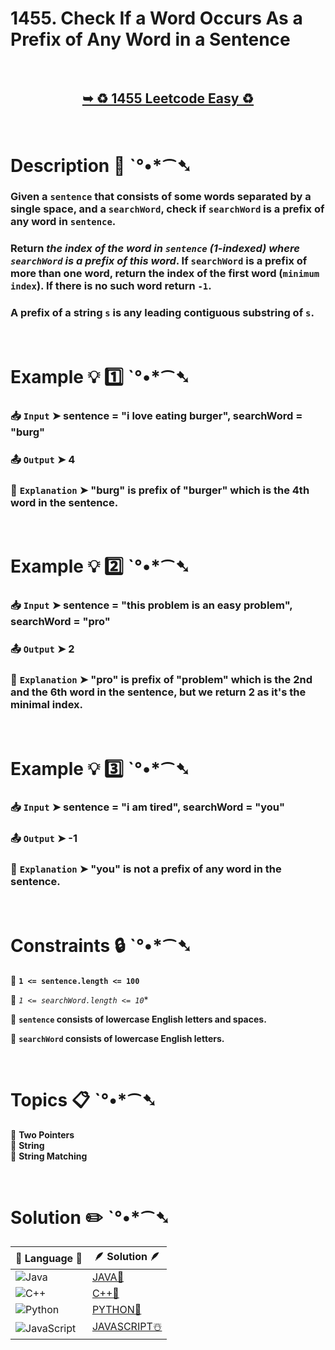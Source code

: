 # 1455. Check If a Word Occurs As a Prefix of Any Word in a Sentence

</br>

<h2 align="center"> 

<a href="https://leetcode.com/problems/check-if-a-word-occurs-as-a-prefix-of-any-word-in-a-sentence/description/?envType=daily-question&envId=2024-12-02"><strong>➥ ♻️ 1455 Leetcode Easy ♻️ </strong></a>
</h2>

</br>

# Description 📜 ˋ°•*⁀➷

### Given a `sentence` that consists of some words separated by a single space, and a `searchWord`, check if `searchWord` is a prefix of any word in `sentence`.

### Return *the index of the word in `sentence` (1-indexed) where `searchWord` is a prefix of this word*. If `searchWord` is a prefix of more than one word, return the index of the first word (`minimum index`). If there is no such word return `-1`.

### A prefix of a string `s` is any leading contiguous substring of `s`.

</br>

# Example 💡 1️⃣ ˋ°•*⁀➷

  ### 📥 `Input`  ➤ sentence = "i love eating burger", searchWord = "burg"

  ### 📤 `Output`  ➤ 4

  ### 🔦 `Explanation`  ➤ "burg" is prefix of "burger" which is the 4th word in the sentence.

</br>

# Example 💡 2️⃣ ˋ°•*⁀➷

  ### 📥 `Input` ➤ sentence = "this problem is an easy problem", searchWord = "pro"

  ### 📤 `Output`  ➤ 2

  ### 🔦 `Explanation` ➤ "pro" is prefix of "problem" which is the 2nd and the 6th word in the sentence, but we return 2 as it's the minimal index.

</br>

# Example 💡 3️⃣ ˋ°•*⁀➷

  ### 📥 `Input` ➤ sentence = "i am tired", searchWord = "you"

  ### 📤 `Output`  ➤ -1

  ### 🔦 `Explanation`  ➤ "you" is not a prefix of any word in the sentence.

</br>

# Constraints 🔒 ˋ°•*⁀➷

🔹 **`1 <= sentence.length <= 100`** </br>

🔹 *`1 <= searchWord.length <= 10`** </br>

🔹 **`sentence` consists of lowercase English letters and spaces.** </br>

🔹 **`searchWord` consists of lowercase English letters.** </br>

</br>

# Topics 📋 ˋ°•*⁀➷

🔸 **Two Pointers**  </br>
🔸 **String**  </br>
🔸 **String Matching**  </br>

</br>

# Solution ✏️ ˋ°•*⁀➷

| 📒 Language 📒  | 🪶 Solution 🪶 |
| ------------- | ------------- |
|  ![Java](https://img.shields.io/badge/java-%23ED8B00.svg?style=for-the-badge&logo=openjdk&logoColor=white)  | [JAVA🍁]() |
|  ![C++](https://img.shields.io/badge/c++-%2300599C.svg?style=for-the-badge&logo=c%2B%2B&logoColor=white)  | [C++🎲]()  |
|  ![Python](https://img.shields.io/badge/python-3670A0?style=for-the-badge&logo=python&logoColor=ffdd54)    | [PYTHON🍰]() |
| ![JavaScript](https://img.shields.io/badge/javascript-%23323330.svg?style=for-the-badge&logo=javascript&logoColor=%23F7DF1E)   | [JAVASCRIPT☃️]() |

